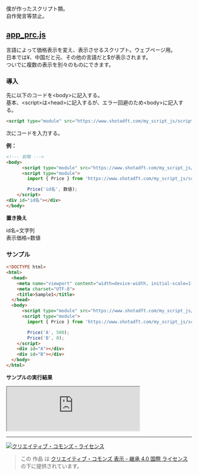 <p>僕が作ったスクリプト類。
<br />自作発言等禁止。</p>
<h2><a href="https://www.shotadft.com/my_script_js/script/app_prc.js">app_prc.js</a></h2>
<p>言語によって価格表示を変え、表示させるスクリプト。ウェブページ用。<br />
日本では&yen;、中国だと元、その他の言語だと$が表示されます。<br />ついでに複数の表示を別々のものにできます。</p>
<h3>導入</h3>
<p>先に以下のコードを&lt;body&gt;に記入する。<br />
基本、&lt;script&gt;は&lt;head&gt;に記入するが、エラー回避のため&lt;body&gt;に記入する。</p>

```html
<script type="module" src="https://www.shotadft.com/my_script_js/script/app_prc.js"></script>
```
<p>次にコードを入力する。</p>
<p><b>例：</b></p>

```html
<!--- 前略 --->
<body>
      <script type="module" src="https://www.shotadft.com/my_script_js/script/app_prc.js"></script>
      <script type="module">
        import { Price } from 'https://www.shotadft.com/my_script_js/script/app_prc.js';

        Price('id名', 数値);
    </script>
<div id="id名"></div>
</body>
```
<p><b>置き換え</b></p>
<p>id名=文字列<br />
表示価格=数値</p>

<h3>サンプル</h3>

```html
<!DOCTYPE html>
<html>
  <head>
    <meta name="viewport" content="width=device-width, initial-scale=1.0">
    <meta charset="UTF-8">
    <title>Sample1</title>
  </head>
  <body>
      <script type="module" src="https://www.shotadft.com/my_script_js/script/app_prc.js"></script>
      <script type="module">
        import { Price } from 'https://www.shotadft.com/my_script_js/script/app_prc.js';

        Price('A', 500);
        Price('B', 0);
    </script>
    <div id="A"></div>
    <div id="B"></div>
  </body>
</html>
```
<p><b>サンプルの実行結果</b></p>
<iframe
src="https://www.shotadft.com/my_script_js/SampleSite/sample1.html"
  title="Sample1"
  width="360"
  height="120">
</iframe>
<hr />
<a rel="license" href="http://creativecommons.org/licenses/by-sa/4.0/"><img alt="クリエイティブ・コモンズ・ライセンス" style="border-width:0" src="https://i.creativecommons.org/l/by-sa/4.0/88x31.png" /></a><br />

> この 作品 は <a rel="license" href="http://creativecommons.org/licenses/by-sa/4.0/">クリエイティブ・コモンズ 表示 - 継承 4.0 国際 ライセンス</a>の下に提供されています。
